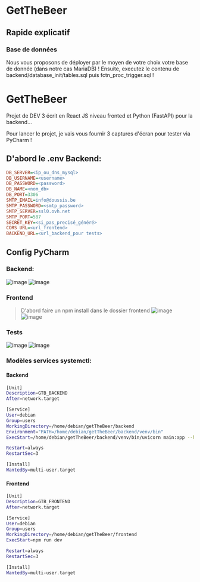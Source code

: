 # GetTheBeer
## Rapide explicatif
### Base de données
Nous vous proposons de déployer par le moyen de votre choix votre base de donnée (dans notre cas MariaDB) !
Ensuite, executez le contenu de backend/database_init/tables.sql puis fctn_proc_trigger.sql !

# GetTheBeer
Projet de DEV 3 écrit en React JS niveau fronted et Python (FastAPI) pour la backend...

Pour lancer le projet, je vais vous fournir 3 captures d'écran pour tester via PyCharm !

## D'abord le .env Backend:
```ini
DB_SERVER=<ip_ou_dns_mysql>
DB_USERNAME=<username>
DB_PASSWORD=<password>
DB_NAME=<nom_db>
DB_PORT=3306
SMTP_EMAIL=info@doussis.be
SMTP_PASSWORD=<smtp_password>
SMTP_SERVER=ssl0.ovh.net
SMTP_PORT=587
SECRET_KEY=<si_pas_precisé_généré>
CORS_URL=<url_frontend>
BACKEND_URL=<url_backend_pour tests>
```

## Config PyCharm
### Backend:
![image](https://github.com/user-attachments/assets/51275bc0-1572-4b95-a86b-a349a8379ab6)
![image](https://github.com/user-attachments/assets/009fae7a-a716-4785-84dd-1fa37a869252)

### Frontend
> D'abord faire un npm install dans le dossier frontend
![image](https://github.com/user-attachments/assets/a8d98b57-7c66-4286-8e84-23a7b59ff49b)
![image](https://github.com/user-attachments/assets/84187914-b3b7-43c4-ab64-293674d5a003)

### Tests
![image](https://github.com/user-attachments/assets/56c06d21-2518-4272-a64f-4dad70f14a32)
![image](https://github.com/user-attachments/assets/437f9367-74ce-434c-912a-5d5f1d7a0e76)


### Modèles services systemctl:
#### Backend
```bash
[Unit]
Description=GTB_BACKEND
After=network.target

[Service]
User=debian
Group=users
WorkingDirectory=/home/debian/getTheBeer/backend
Environment="PATH=/home/debian/getTheBeer/backend/venv/bin"
ExecStart=/home/debian/getTheBeer/backend/venv/bin/uvicorn main:app --host 0.0.0.0 --port 8000

Restart=always
RestartSec=3

[Install]
WantedBy=multi-user.target
```

#### Frontend
```bash
[Unit]
Description=GTB_FRONTEND
After=network.target

[Service]
User=debian
Group=users
WorkingDirectory=/home/debian/getTheBeer/frontend
ExecStart=npm run dev

Restart=always
RestartSec=3

[Install]
WantedBy=multi-user.target
```

